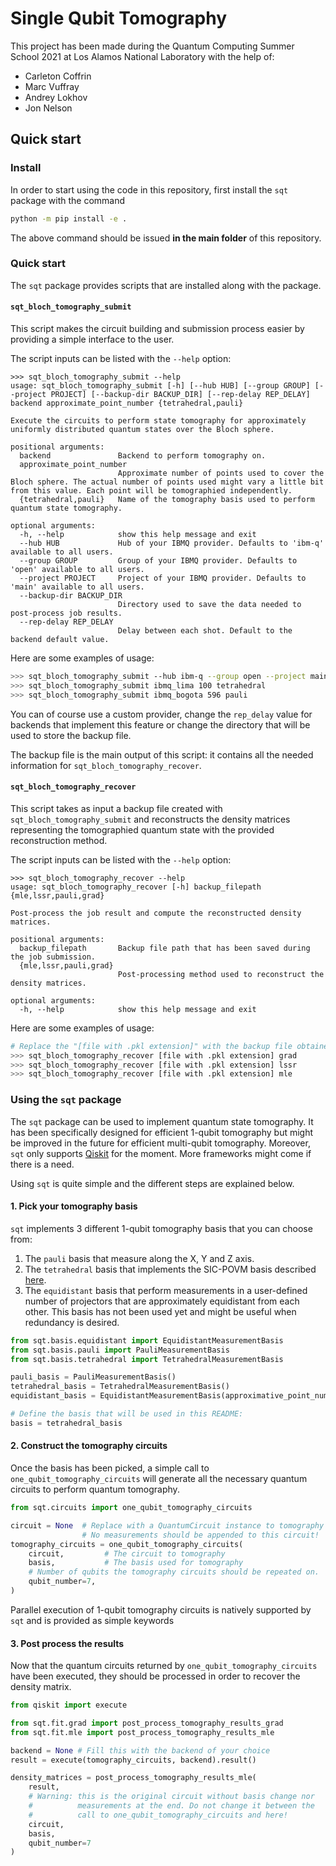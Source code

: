 # Single Qubit Tomography

This project has been made during the Quantum Computing Summer School 2021 at Los Alamos National Laboratory with the help of:

- Carleton Coffrin
- Marc Vuffray
- Andrey Lokhov
- Jon Nelson

## Quick start

### Install

In order to start using the code in this repository, first install the `sqt` package with the command
```sh
python -m pip install -e .
```
The above command should be issued **in the main folder** of this repository.

### Quick start

The `sqt` package provides scripts that are installed along with the package.

#### `sqt_bloch_tomography_submit`

This script makes the circuit building and submission process easier by providing a simple interface to the user.

The script inputs can be listed with the `--help` option:
```
>>> sqt_bloch_tomography_submit --help
usage: sqt_bloch_tomography_submit [-h] [--hub HUB] [--group GROUP] [--project PROJECT] [--backup-dir BACKUP_DIR] [--rep-delay REP_DELAY] backend approximate_point_number {tetrahedral,pauli}

Execute the circuits to perform state tomography for approximately uniformly distributed quantum states over the Bloch sphere.

positional arguments:
  backend               Backend to perform tomography on.
  approximate_point_number
                        Approximate number of points used to cover the Bloch sphere. The actual number of points used might vary a little bit from this value. Each point will be tomographied independently.
  {tetrahedral,pauli}   Name of the tomography basis used to perform quantum state tomography.

optional arguments:
  -h, --help            show this help message and exit
  --hub HUB             Hub of your IBMQ provider. Defaults to 'ibm-q' available to all users.
  --group GROUP         Group of your IBMQ provider. Defaults to 'open' available to all users.
  --project PROJECT     Project of your IBMQ provider. Defaults to 'main' available to all users.
  --backup-dir BACKUP_DIR
                        Directory used to save the data needed to post-process job results.
  --rep-delay REP_DELAY
                        Delay between each shot. Default to the backend default value.
```

Here are some examples of usage:
```sh
>>> sqt_bloch_tomography_submit --hub ibm-q --group open --project main ibmq_lima 100 tetrahedral
>>> sqt_bloch_tomography_submit ibmq_lima 100 tetrahedral
>>> sqt_bloch_tomography_submit ibmq_bogota 596 pauli
```

You can of course use a custom provider, change the `rep_delay` value for backends that implement this feature or change the directory that will be used to store the backup file.

The backup file is the main output of this script: it contains all the needed information for `sqt_bloch_tomography_recover`.

#### `sqt_bloch_tomography_recover`

This script takes as input a backup file created with `sqt_bloch_tomography_submit` and reconstructs the density matrices representing the tomographied quantum state with the provided reconstruction method.

The script inputs can be listed with the `--help` option:
```
>>> sqt_bloch_tomography_recover --help
usage: sqt_bloch_tomography_recover [-h] backup_filepath {mle,lssr,pauli,grad}

Post-process the job result and compute the reconstructed density matrices.

positional arguments:
  backup_filepath       Backup file path that has been saved during the job submission.
  {mle,lssr,pauli,grad}
                        Post-processing method used to reconstruct the density matrices.

optional arguments:
  -h, --help            show this help message and exit
```

Here are some examples of usage:
```sh
# Replace the "[file with .pkl extension]" with the backup file obtained with sqt_bloch_tomography_submit
>>> sqt_bloch_tomography_recover [file with .pkl extension] grad
>>> sqt_bloch_tomography_recover [file with .pkl extension] lssr
>>> sqt_bloch_tomography_recover [file with .pkl extension] mle
```

### Using the `sqt` package

The `sqt` package can be used to implement quantum state tomography. It has been specifically designed for efficient 1-qubit tomography but might be improved in the future for efficient multi-qubit tomography. Moreover, `sqt` only supports [Qiskit](https://qiskit.org) for the moment. More frameworks might come if there is a need.

Using `sqt` is quite simple and the different steps are explained below.

#### 1. Pick your tomography basis

`sqt` implements 3 different 1-qubit tomography basis that you can choose from:

1. The `pauli` basis that measure along the X, Y and Z axis.
2. The `tetrahedral` basis that implements the SIC-POVM basis described [here](https://en.wikipedia.org/wiki/SIC-POVM#Simplest_example).
3. The `equidistant` basis that perform measurements in a user-defined number of projectors that are approximately equidistant from each other. This basis has not been used yet and might be useful when redundancy is desired.

```python
from sqt.basis.equidistant import EquidistantMeasurementBasis
from sqt.basis.pauli import PauliMeasurementBasis
from sqt.basis.tetrahedral import TetrahedralMeasurementBasis

pauli_basis = PauliMeasurementBasis()
tetrahedral_basis = TetrahedralMeasurementBasis()
equidistant_basis = EquidistantMeasurementBasis(approximative_point_number=10)

# Define the basis that will be used in this README:
basis = tetrahedral_basis
```


#### 2. Construct the tomography circuits

Once the basis has been picked, a simple call to `one_qubit_tomography_circuits` will generate all the necessary quantum circuits to perform quantum tomography.

```python
from sqt.circuits import one_qubit_tomography_circuits

circuit = None  # Replace with a QuantumCircuit instance to tomography
                # No measurements should be appended to this circuit!
tomography_circuits = one_qubit_tomography_circuits(
    circuit,         # The circuit to tomography
    basis,           # The basis used for tomography
    # Number of qubits the tomography circuits should be repeated on.
    qubit_number=7,
)
```

Parallel execution of 1-qubit tomography circuits is natively supported by `sqt` and is provided as simple keywords 

#### 3. Post process the results

Now that the quantum circuits returned by `one_qubit_tomography_circuits` have been executed, they should be processed in order to recover the density matrix.
```python
from qiskit import execute

from sqt.fit.grad import post_process_tomography_results_grad
from sqt.fit.mle import post_process_tomography_results_mle

backend = None # Fill this with the backend of your choice
result = execute(tomography_circuits, backend).result()

density_matrices = post_process_tomography_results_mle(
    result, 
    # Warning: this is the original circuit without basis change nor
    #          measurements at the end. Do not change it between the
    #          call to one_qubit_tomography_circuits and here!
    circuit, 
    basis,
    qubit_number=7
)
```
